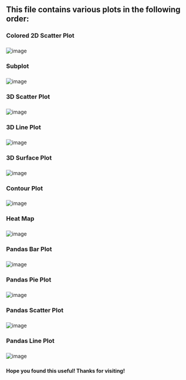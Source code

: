 ## This file contains various plots in the following order:
###
### Colored 2D Scatter Plot
###
![image](https://github.com/user-attachments/assets/d79c2059-82b6-43dc-8fba-02dfbf4e5037)
###
### Subplot
###
![image](https://github.com/user-attachments/assets/d0a506f4-d16f-4111-b466-7ebde8b75014)
###
### 3D Scatter Plot
###
![image](https://github.com/user-attachments/assets/6413c205-18d1-4f00-8bdf-d934bd191433)
###
### 3D Line Plot
###
![image](https://github.com/user-attachments/assets/9a52beed-ce89-4ea0-8c4d-5c1e6f4eda96)
###
### 3D Surface Plot
###
![image](https://github.com/user-attachments/assets/19015c2d-5806-473d-a978-bd1815c3461a)
### 
### Contour Plot
###
![image](https://github.com/user-attachments/assets/c668eec2-a617-4027-b386-91e491408957)
###
### Heat Map
###
![image](https://github.com/user-attachments/assets/a55607d6-9c66-4d01-939a-a929fe21f41f)
###
### Pandas Bar Plot
###
![image](https://github.com/user-attachments/assets/bacd831e-b91c-4242-994a-ede714e56d9c)
###
### Pandas Pie Plot
###
![image](https://github.com/user-attachments/assets/a3ad2b24-6b0b-4cf0-bd36-0a32feeb8ace)
###
### Pandas Scatter Plot
###
![image](https://github.com/user-attachments/assets/5a18d827-dd5a-4669-8480-952258a31161)
###
### Pandas Line Plot
###
![image](https://github.com/user-attachments/assets/2267f0a6-dd76-4a35-acb5-c5de3d1e4ab9)
###
###
#### Hope you found this useful! Thanks for visiting!

